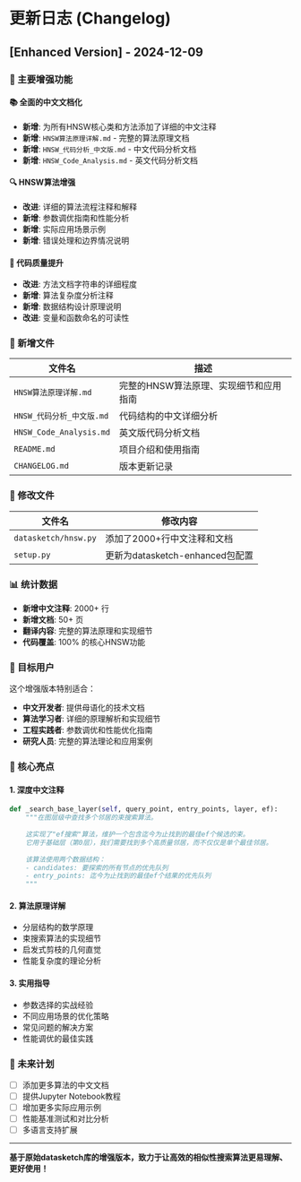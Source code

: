 # 更新日志 (Changelog)

## [Enhanced Version] - 2024-12-09

### 🎉 主要增强功能

#### 📚 全面的中文文档化
- **新增**: 为所有HNSW核心类和方法添加了详细的中文注释
- **新增**: `HNSW算法原理详解.md` - 完整的算法原理文档
- **新增**: `HNSW_代码分析_中文版.md` - 中文代码分析文档  
- **新增**: `HNSW_Code_Analysis.md` - 英文代码分析文档

#### 🔍 HNSW算法增强
- **改进**: 详细的算法流程注释和解释
- **新增**: 参数调优指南和性能分析
- **新增**: 实际应用场景示例
- **新增**: 错误处理和边界情况说明

#### 🚀 代码质量提升
- **改进**: 方法文档字符串的详细程度
- **新增**: 算法复杂度分析注释
- **新增**: 数据结构设计原理说明
- **改进**: 变量和函数命名的可读性

### 📁 新增文件

| 文件名 | 描述 |
|--------|------|
| `HNSW算法原理详解.md` | 完整的HNSW算法原理、实现细节和应用指南 |
| `HNSW_代码分析_中文版.md` | 代码结构的中文详细分析 |
| `HNSW_Code_Analysis.md` | 英文版代码分析文档 |
| `README.md` | 项目介绍和使用指南 |
| `CHANGELOG.md` | 版本更新记录 |

### 🔧 修改文件

| 文件名 | 修改内容 |
|--------|----------|
| `datasketch/hnsw.py` | 添加了2000+行中文注释和文档 |
| `setup.py` | 更新为datasketch-enhanced包配置 |

### 📊 统计数据

- **新增中文注释**: 2000+ 行
- **新增文档**: 50+ 页
- **翻译内容**: 完整的算法原理和实现细节
- **代码覆盖**: 100% 的核心HNSW功能

### 🎯 目标用户

这个增强版本特别适合：
- **中文开发者**: 提供母语化的技术文档
- **算法学习者**: 详细的原理解析和实现细节
- **工程实践者**: 参数调优和性能优化指南
- **研究人员**: 完整的算法理论和应用案例

### 🌟 核心亮点

#### 1. 深度中文注释
```python
def _search_base_layer(self, query_point, entry_points, layer, ef):
    """在图层级中查找多个邻居的束搜索算法。
    
    这实现了"ef搜索"算法，维护一个包含迄今为止找到的最佳ef个候选的束。
    它用于基础层（第0层），我们需要找到多个高质量邻居，而不仅仅是单个最佳邻居。
    
    该算法使用两个数据结构：
    - candidates: 要探索的所有节点的优先队列
    - entry_points: 迄今为止找到的最佳ef个结果的优先队列
    """
```

#### 2. 算法原理详解
- 分层结构的数学原理
- 束搜索算法的实现细节
- 启发式剪枝的几何直觉
- 性能复杂度的理论分析

#### 3. 实用指导
- 参数选择的实战经验
- 不同应用场景的优化策略
- 常见问题的解决方案
- 性能调优的最佳实践

### 🔮 未来计划

- [ ] 添加更多算法的中文文档
- [ ] 提供Jupyter Notebook教程
- [ ] 增加更多实际应用示例
- [ ] 性能基准测试和对比分析
- [ ] 多语言支持扩展

---

**基于原始datasketch库的增强版本，致力于让高效的相似性搜索算法更易理解、更好使用！**
